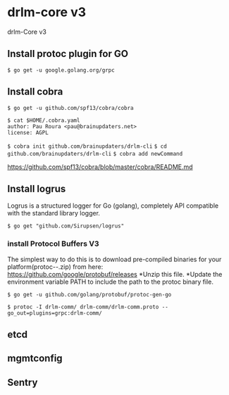 # drlm-core v3

drlm-Core v3

## Install protoc plugin for GO

`$ go get -u google.golang.org/grpc`

## Install cobra 

`$ go get -u github.com/spf13/cobra/cobra`

```
$ cat $HOME/.cobra.yaml
author: Pau Roura <pau@brainupdaters.net>
license: AGPL
```
`$ cobra init github.com/brainupdaters/drlm-cli`
`$ cd github.com/brainupdaters/drlm-cli`
`$ cobra add newCommand`


https://github.com/spf13/cobra/blob/master/cobra/README.md

## Install logrus

Logrus is a structured logger for Go (golang), completely API compatible with the standard library logger.

`$ go get "github.com/Sirupsen/logrus"`


### install Protocol Buffers V3

The simplest way to do this is to download pre-compiled binaries for your platform(protoc-<version>-<platform>.zip) from here: https://github.com/google/protobuf/releases
*Unzip this file.
*Update the environment variable PATH to include the path to the protoc binary file.

`$ go get -u github.com/golang/protobuf/protoc-gen-go`

`$ protoc -I drlm-comm/ drlm-comm/drlm-comm.proto --go_out=plugins=grpc:drlm-comm/`



## etcd
## mgmtconfig
## Sentry
